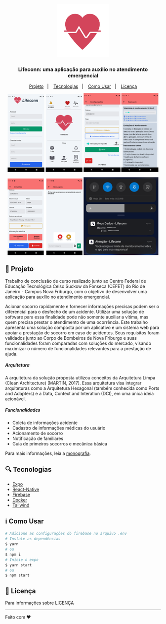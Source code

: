 
<h1 align="center" >
    <img alt="lifeconn" title="lifeconn" src=".github/logo.png" width="170px" />
</h1>

<h3 align="center">
  Lifeconn: uma aplicação para auxílio no atendimento emergencial
</h3>

<p align="center">
  <a href="#dart-projeto">Projeto</a>&nbsp;&nbsp;&nbsp;|&nbsp;&nbsp;&nbsp;
  <a href="#mag-tecnologias">Tecnologias</a>&nbsp;&nbsp;&nbsp;|&nbsp;&nbsp;&nbsp;
    <a href="#information_source-como-usar">Como Usar</a>&nbsp;&nbsp;&nbsp;|&nbsp;&nbsp;&nbsp;
  <a href="#memo-licença">Licença</a>
</p>


<p align="center">
  <img alt="App Demo" src=".github/demo/autenticação.png" width="48%">
  <img alt="App Demo" src=".github/demo/acionamento-automatico.png" width="48%">
</p>    

<p align="center" >
  <img alt="App Demo" width="48%" src=".github/demo/mensagens.png" >
  <img alt="App Demo" width="48%" src=".github/demo/notificacao-monitoramento.png" >
</p>  

## :dart: Projeto
Trabalho de conclusão de curso realizado junto ao Centro Federal de Educação Tecnológica Celso Suckow da Fonseca (CEFET) do Rio de Janeiro - Campus Nova Friburgo, com o objetivo de desenvolver uma aplicação para auxílio no atendimento emergencial.

 Acionar socorro rapidamente e fornecer informações precisas podem ser o diferencial para o desfecho de um acidente. Utilizar uma solução de software para essa finalidade pode não somente auxiliar a vítima, mas quem precisa prestar o atendimento de uma ocorrência. Este trabalho apresenta uma solução composta por um aplicativo e um sistema web para apoiar a prestação de socorro em caso de acidentes. Seus requisitos foram validados junto ao Corpo de Bombeiros de Nova Friburgo e suas funcionalidades foram comparadas com soluções do mercado, visando maximizar o número de funcionalidades relevantes para a prestação de ajuda. 

##### Arquitetura
A arquitetura da solução proposta utilizou conceitos da Arquitetura Limpa (Clean Architecture) (MARTIN, 2017). Essa arquitetura visa integrar arquiteturas como a Arquitetura Hexagonal (também conhecida como Ports and Adapters) e a Data, Context and Interation (DCI), em uma única ideia acionável. 
 
 ##### Funcionalidades
 - Coleta de informações acidente
 - Cadastro de informações médicas do usuário
 - Acionamento de socorro
 - Notificação de familiares
 - Guia de primeiros socorros e mecânica básica

Para mais informações, leia a [monografia](.github/lifeconn-monografia.pdf).

## :mag: Tecnologias
-  [Expo](https://expo.io/)
-  [React-Native](https://facebook.github.io/react-native/)
-  [Firebase](https://facebook.github.io/react-native/)
-  [Docker](https://facebook.github.io/react-native/)
-  [Tailwind](https://facebook.github.io/react-native/)

## :information_source: Como Usar

```bash
# Adicione as configurações do firebase no arquivo .env
# Instale as dependências
$ yarn 
# ou
$ npm i
# Inicie o expo
$ yarn start
# ou
$ npm start
```

## :memo: Licença
Para informações sobre [LICENÇA](https://github.com/ainertec-developer/sisvep/blob/master/license.txt)

---
Feito com :heart:

